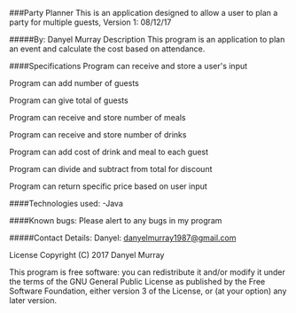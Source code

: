 ###Party Planner
This is an application designed to allow a user to plan a party for multiple guests, Version 1: 08/12/17

#####By: Danyel Murray
Description
This program is an application to plan an event and calculate the cost based on attendance.

####Specifications
Program can receive and store a user's input

Program can add number of guests

Program can give total of guests

Program can receive and store number of meals

Program can receive and store number of drinks

Program can add cost of drink and meal to each guest

Program can divide and subtract from total for discount

Program can return specific price based on user input



####Technologies used:
-Java


####Known bugs:
Please alert to any bugs in my program

#####Contact Details:
Danyel: danyelmurray1987@gmail.com

License
Copyright (C) 2017 Danyel Murray

This program is free software: you can redistribute it and/or modify it under the terms of the GNU General Public License as published by the Free Software Foundation, either version 3 of the License, or (at your option) any later version.